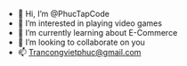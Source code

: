 - 👋 Hi, I’m @PhucTapCode
- 👀 I’m interested in playing video games
- 🌱 I’m currently learning about E-Commerce
- 💞️ I’m looking to collaborate on you
- 📫 Trancongvietphuc@gmail.com

<!---
PhucTapCode/PhucTapCode is a ✨ special ✨ repository because its `README.md` (this file) appears on your GitHub profile.
You can click the Preview link to take a look at your changes.
--->
